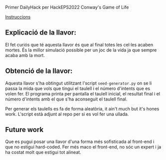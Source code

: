 Primer DailyHack per HackEPS2022 Conway's Game of Life

[Instruccions](https://github.com/LleidaHack/dailyhacks2022/tree/main/1.%20Connway's%20Game%20of%20Life)

## Explicació de la llavor:
El fet curiós que té aquesta llavor és que al final totes les cel·les acaben mortes. És la millor simulació possible per un joc de la vida ja que sempre acaba amb la mort.

## Obtenció de la llavor:
Aquesta llavor s'ha obtingut utilitzant l'script `seed-generator.py` on se li passa la mida que vols que tingui el taulell i el número d'intents que es volen fer.
El programa printa per pantalla el taulell inicial, el resultat final i el número d'intents amb el que s'ha aconseguit el taulell final.

Per generar els taulells es fa de forma aleatòria, it ain't much but it's hones work. L'script està adjunt al repo per si es vol fer una ullada.

## Future work
Que es pugui posar una llavor d'una forma més sofisticada al front-end i que no estigui hard-coded.
Fer més maco el front-end, no sóc un expert i ja ha costat molt que estigui tot alineat.
